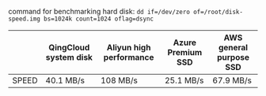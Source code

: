 

command for benchmarking hard disk: `dd if=/dev/zero of=/root/disk-speed.img bs=1024k count=1024 oflag=dsync`


|        | QingCloud system disk  | Aliyun high performance  | Azure Premium SSD | AWS general purpose SSD |
|--------|------------------------|--------------------------|-------------------|-------------------------|
|  SPEED | 40.1 MB/s              | 108 MB/s                 | 25.1 MB/s         | 67.9 MB/s               |
